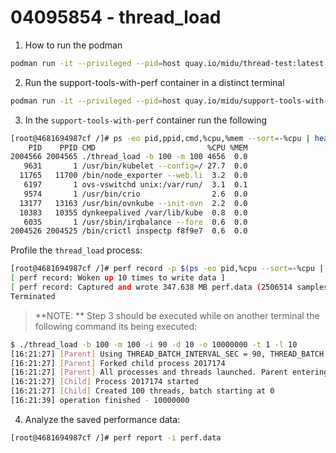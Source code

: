 # 04095854 - thread_load  


1. How to run the podman
```bash
podman run -it --privileged --pid=host quay.io/midu/thread-test:latest
```

2. Run the support-tools-with-perf container in a distinct terminal
```bash
podman run -it --privileged --pid=host quay.io/midu/support-tools-with-perf:latest bash
``` 

3. In the `support-tools-with-perf` container run the following

```bash
[root@4681694987cf /]# ps -eo pid,ppid,cmd,%cpu,%mem --sort=-%cpu | head
    PID    PPID CMD                         %CPU %MEM
2004566 2004565 ./thread_load -b 100 -m 100 4656  0.0
   9631       1 /usr/bin/kubelet --config=/ 27.7  0.0
  11765   11700 /bin/node_exporter --web.li  3.2  0.0
   6197       1 ovs-vswitchd unix:/var/run/  3.1  0.1
   9574       1 /usr/bin/crio                2.6  0.0
  13177   13163 /usr/bin/ovnkube --init-ovn  2.2  0.0
  10383   10355 dynkeepalived /var/lib/kube  0.8  0.0
   6035       1 /usr/sbin/irqbalance --fore  0.6  0.0
2004526 2004525 /bin/crictl inspectp f8f9e7  0.6  0.0
```

Profile the `thread_load` process:
```bash
[root@4681694987cf /]# perf record -p $(ps -eo pid,%cpu --sort=-%cpu | head -n 2 | tail -n 1 | cut -d ' ' -f1) -g -- sleep 30 
[ perf record: Woken up 10 times to write data ]
[ perf record: Captured and wrote 347.638 MB perf.data (2506514 samples) ]
Terminated
```

> **NOTE: ** Step 3 should be executed while on another terminal the following command its being executed:

```bash
$ ./thread_load -b 100 -m 100 -i 90 -d 10 -o 10000000 -t 1 -l 10
[16:21:27] [Parent] Using THREAD_BATCH_INTERVAL_SEC = 90, THREAD_BATCH = 100, MAX_THREADS = 100, THREADS_PER_MUTEX = 1, LOOP_COUNT = 10, THREAD_SLEEP_US = 10, OPERATIONS = 10000000
[16:21:27] [Parent] Forked child process 2017174
[16:21:27] [Parent] All processes and threads launched. Parent entering infinite wait mode.
[16:21:27] [Child] Process 2017174 started
[16:21:27] [Child] Created 100 threads, batch starting at 0
[16:21:39] operation finished - 10000000
```

4. Analyze the saved performance data:

```bash
[root@4681694987cf /]# perf report -i perf.data 
```


